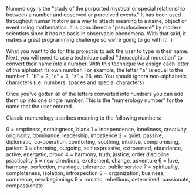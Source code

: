 Numerology is the "study of the purported mystical or special relationship between a number and observed or perceived events." It has been used throughout human history as a way to attach meaning to a name, object or event using mathematics. It is considered a "pseudoscience" by modern scientists since it has no basis in observable phenomena. With that said, it makes a great programming challenge so we're going to go with it! :)

What you want to do for this project is to ask the user to type in their name. Next, you will need to use a technique called "theosophical reduction" to convert their name into a number. With this technique we assign each letter of the alphabet its own number. For example, the letter "a" is equal to the number 1. "b" = 2, "c" = 3, "z" = 26, etc. You should ignore non-alphabetic characters (i.e. numbers, spaces and special characters)

Once you've gotten all of the letters converted into numbers you can add them up into one single number. This is the "numerology number" for the name that the user entered.

Classic numerology ascribes meaning to the following numbers:

0 = emptiness, nothingness, blank
1 = independence, loneliness, creativity, originality, dominance, leadership, impatience
2 = quiet, passive, diplomatic, co-operation, comforting, soothing, intuitive, compromising, patient
3 = charming, outgoing, self expressive, extroverted, abundance, active, energetic, proud
4 = harmony, truth, justice, order discipline, practicality
5 = new directions, excitement, change, adventure
6 = love, harmony, perfection, marriage, tolerance, public service
7 = spirituality, completeness, isolation, introspection
8 = organization, business, commerce, new beginnings
9 = romatic, rebellious, determined, passionate, compassionate
